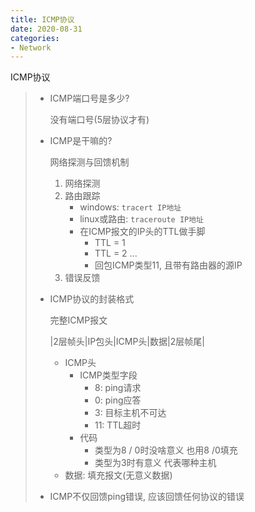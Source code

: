 ```yaml
---
title: ICMP协议
date: 2020-08-31
categories:
- Network
---
```

ICMP协议

> * ICMP端口号是多少?
>
>   没有端口号(5层协议才有)
>
> * ICMP是干嘛的?
>
>   网络探测与回馈机制
>
>   1. 网络探测
>   2. 路由跟踪
>      * windows:  `tracert IP地址`
>      * linux或路由:  `traceroute IP地址`
>      * 在ICMP报文的IP头的TTL做手脚
>        * TTL = 1  
>        * TTL = 2 ...
>        * 回包ICMP类型11,  且带有路由器的源IP
>   3. 错误反馈
>
> * ICMP协议的封装格式
>
>   完整ICMP报文
>
>   |2层帧头|IP包头|ICMP头|数据|2层帧尾|
>
>   * ICMP头
>     * ICMP类型字段
>       * 8:  ping请求
>       * 0:  ping应答
>       * 3:  目标主机不可达
>       * 11:  TTL超时 
>     * 代码
>       * 类型为8 / 0时没啥意义 也用8 /0填充
>       * 类型为3时有意义   代表哪种主机
>   * 数据:  填充报文(无意义数据)
>
> * ICMP不仅回馈ping错误, 应该回馈任何协议的错误
